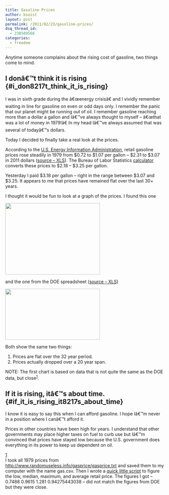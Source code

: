 ```yaml
---
title: Gasoline Prices
author: bsoist
layout: post
permalink: /2011/02/23/gasoline-prices/
dsq_thread_id:
  - 238589566
categories:
  - freedom
---
```

Anytime someone complains about the rising cost of gasoline, two things come to mind.

## I donâ€™t think it is rising {#i_don8217t_think_it_is_rising}

I was in sixth grade during the â€œenergy crisisâ€ and I vividly remember waiting in line for gasoline on even or odd days only. I remember the panic that our planet might be running out of oil. I remember gasoline reaching more than a dollar a gallon and Iâ€™ve always thought to myself &#8211; â€œthat was a lot of money in 1979!â€ In my head Iâ€™ve always assumed that was several of todayâ€™s dollars.

Today I decided to finally take a real look at the prices.

According to the [U.S. Energy Information Administration][1], retail gasoline prices rose steadily in 1979 from $0.72 to $1.07 per gallon &#8211; $2.31 to $3.07 in 2011 dollars ([source &#8211; XLS][2]). The Bureau of Labor Statistics [calculator][3] converts these prices to $2.18 &#8211; $3.25 per gallon.

Yesterday I paid $3.18 per gallon &#8211; right in the range between $3.07 and $3.25. It appears to me that prices have remained flat over the last 30+ years.

I thought it would be fun to look at a graph of the prices. I found this one

[<img class="alignnone size-medium wp-image-1447" title="gas1" src="http://media.soistmann.com/oped/wp-content/uploads/2011/02/gas1-300x226.jpg" alt="" width="300" height="226" />][4]

and the one from the DOE spreadsheet ([source &#8211; XLS)][2]

<img class="alignnone size-medium wp-image-1448" title="gas2" src="http://media.soistmann.com/oped/wp-content/uploads/2011/02/gas2-300x161.jpg" alt="" width="300" height="161" />

Both show the same two things:

  1. Prices are flat over the 32 year period.
  2. Prices actually dropped over a 20 year span.

NOTE: The first chart is based on data that is not quite the same as the DOE data, but close<sup><a href="#close">1</a></sup>.

## If it is rising, itâ€™s about time. {#if_it_is_rising_it8217s_about_time}

I know it is easy to say this when I can afford gasoline. I hope Iâ€™m never in a position where I canâ€™t afford it.

Prices in other countries have been high for years. I understand that other governments may place higher taxes on fuel to curb use but Iâ€™m convinced that prices have stayed low because the U.S. government does everything in its power to keep us dependent on oil.

[1][5]  
<span sytle="font-size:0.8em;">I took all 1979 prices from <a href="http://www.randomuseless.info/gasprice/gasprice.html">http://www.randomuseless.info/gasprice/gasprice.txt</a> and saved them to my computer with the name gas.csv. Then I wrote a <a href="http://media.soistmann.com/oped/wp-content/uploads/2011/02/gas.py.txt" class="s3-link">quick little script</a> to figure the low, median, maximum, and average retail price. The figures I got &#8211; 0.7488 0.9615 1.281 0.94275443038 &#8211; did not match the figures from DOE but they were close.</span>

 [1]: http://www.eia.doe.gov/
 [2]: http://www.eia.doe.gov/emeu/steo/realprices/real_prices.xls
 [3]: http://www.bls.gov/cpi/cpicalc.htm
 [4]: http://www.randomuseless.info/gasprice/gasprice.html
 [5]: close
